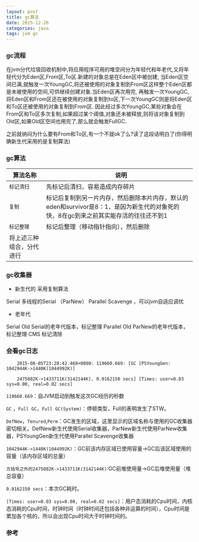 ```yaml
---
layout: post
title: gc算法
date: 2015-12-26
categories: java
tags: jvm gc
---
```







### gc流程 

在jvm分代垃圾回收机制中,将应用程序可用的堆空间分为年轻代和年老代,又将年轻代分为Eden区,From区,To区.新建的对象总是在Eden区中被创建,
当Eden区空间已满,就触发一次YoungGC,将还被使用的对象复制到From区这样整个Eden区都是未被使用的空间,可供继续创建对象.当Eden区再次用完,
再触发一次YoungGC,将Eden区和From区还在被使用的对象复制到to区,下一次YoungGC则是将Eden区和To区还被使用的对象复制到From区.
因此经过多次YoungGC,某些对象会在From区和To区多次复制,如果超过某个阈值,对象还未被释放,则将该对象复制到Old区,如果Old区空间也用完了,那么就会触发FullGC.

之前就纳闷为什么要有From和To区,有一个不就ok了么?读了这段话明白了(你得明确新生代采用的是复制算法)

### gc算法 

|算法名称|　说明|
|--|--|
|`标记清扫` |先标记后清扫，容易造成内存碎片|
|`复制` |标记后复制到另一片内存，然后删除本片内存，默认的eden和survivor是8：1，是因为新生代的对象死的快，8在gc到来之前其实能存活的往往还不到1|
|`标记整理`|标记后整理（移动指针指向），然后删除|
|将上述三种组合，分代进行||

### gc收集器 

*  新生代的 采用复制算法

Serial
多线程的Serial （ParNew）
Parallel  Scavenge ，可以jvm自适应调优

*  老年代

Serial Old   Serial的老年代版本，标记整理
Parallel Old  ParNew的老年代版本，标记整理
CMS 标记清除

### 会看gc日志 

        2015-08-05T23:28:42.468+0800: 119660.669: [GC [PSYoungGen: 1042944K->1440K(1044992K)]

        2475082K->1433711K(3142144K), 0.0162150 secs] [Times: user=0.03 sys=0.00, real=0.02 secs]

`119660.669`：自JVM启动到触发这次GC经历的秒数

`GC` ，`Full GC`，`Full GC(System)`：停顿类型，Full的表明发生了STW。

`DefNew`，`Tenured`,`Perm`：GC发生的区域，这里显示的区域名称与使用的GC收集器密切相关。DefNew新生代使用Serial收集器，ParNew新生代使用ParNew收集器，PSYoungGen新生代使用Parallel Scavenge收集器

`1042944K->1440K(1044992K)`：GC前该内存区域已使用容量->GC后该区域使用的容量（该内存区域的总量）

`方括号之外的2475082K->1433711K(3142144K)`:GC前堆使用量->GC后堆使用量（堆总容量）

`0.0162150 secs`：本次GC耗时。

`[Times: user=0.03 sys=0.00, real=0.02 secs]`：用户态消耗的Cpu时间，内核态消耗的Cpu时间，时钟时间（时钟时间还包括各种非运算的时间），Cpu时间是累加各个核的，所以会出现Cpu时间大于时钟时间的。

### 参考
